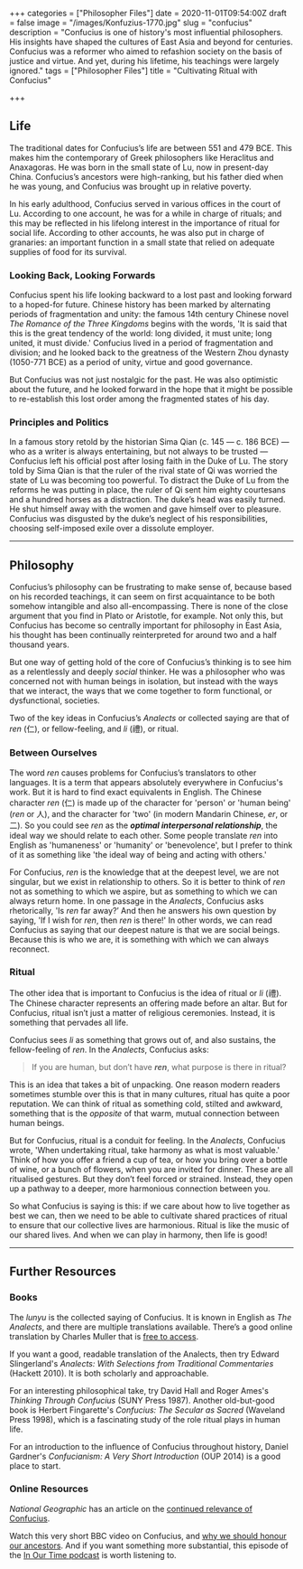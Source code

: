 +++
categories = ["Philosopher Files"]
date = 2020-11-01T09:54:00Z
draft = false
image = "/images/Konfuzius-1770.jpg"
slug = "confucius"
description = "Confucius is one of history's most influential philosophers. His insights have shaped the cultures of East Asia and beyond for centuries. Confucius was a reformer who aimed to refashion society on the basis of justice and virtue. And yet, during his lifetime, his teachings were largely ignored."
tags = ["Philosopher Files"]
title = "Cultivating Ritual with Confucius"

+++


## Life

The traditional dates for Confucius’s life are between 551 and 479 BCE. This makes him  the contemporary of Greek philosophers like Heraclitus and Anaxagoras. He was born in the small state of Lu, now  in present-day China. Confucius’s ancestors were high-ranking, but his father died when he was young, and Confucius was brought up in relative poverty.

In his early adulthood, Confucius served in various offices in the court of Lu. According to one account, he was for a while in charge of rituals; and this may be reflected in his lifelong interest in the importance of ritual for social life. According to other accounts, he was also put in charge of granaries: an important function in a small state that relied on adequate supplies of food for its survival.

### Looking Back, Looking Forwards

Confucius spent his life looking backward to a lost past and looking forward to a hoped-for future. Chinese history has been marked by alternating periods of fragmentation and unity: the famous 14th century Chinese novel _The Romance of the Three Kingdoms_ begins with the words, 'It is said that this is the great tendency of the world: long divided, it must unite; long united, it must divide.' Confucius lived in a period of fragmentation and division; and he looked back to the greatness of the Western Zhou dynasty (1050-771 BCE) as a period of unity, virtue and good governance.

But Confucius was not just nostalgic for the past. He was also optimistic about the future, and he looked forward in the hope that it might be possible to re-establish this lost order among the fragmented states of his day.

### Principles and Politics

In a famous story retold by the historian Sima Qian (c. 145 — c. 186 BCE) — who as a writer is always entertaining, but not always to be trusted — Confucius left his official post after losing faith in the Duke of Lu. The story told by Sima Qian is that the ruler of the rival state of Qi was worried the state of Lu was becoming too powerful. To distract the Duke of Lu from the reforms he was putting in place, the ruler of Qi sent him eighty courtesans and a hundred horses as a distraction. The duke’s head was easily turned. He shut himself away with the women and gave himself over to pleasure. Confucius was disgusted by the duke’s neglect of his responsibilities, choosing self-imposed exile over a dissolute employer.

---

## Philosophy

Confucius’s philosophy can be frustrating to make sense of, because based on his recorded teachings, it can seem on first acquaintance to be both somehow intangible and also all-encompassing. There is none of the close argument  that you find in Plato or Aristotle, for example. Not only this, but Confucius has become so centrally important for philosophy in East Asia, his thought has been continually reinterpreted for around two and a half thousand years.

But one way of getting hold of the core of Confucius’s thinking is to see him as a relentlessly and deeply _social_ thinker. He was a philosopher who was concerned not with human beings in isolation, but instead with the ways that we interact, the ways that we come together to form functional, or dysfunctional, societies.

Two of the key ideas in Confucius’s _Analects_ or collected saying are that of _ren_ (仁), or fellow-feeling, and _li_ (禮), or ritual.


### Between Ourselves

The word _ren_ causes problems for Confucius’s translators to other languages. It is a term that appears absolutely everywhere in Confucius's work. But it is hard to find exact equivalents in English. The Chinese character _ren_ (仁) is made up of the character for 'person' or 'human being' (_ren_ or 人), and the character for 'two' (in modern Mandarin Chinese, _er_, or 二). So you could see _ren_ as the **_optimal interpersonal relationship_**, the ideal way we should relate to each other. Some people translate _ren_ into English as 'humaneness' or 'humanity' or 'benevolence', but I prefer to think of it as something like 'the ideal way of being and acting with others.'

For Confucius, _ren_ is the knowledge that at the deepest level, we are not singular, but we exist in relationship to others. So it is better to think of _ren_ not as something to which we aspire, but as something to which we can always return home. In one passage in the _Analects_, Confucius asks rhetorically, 'Is _ren_ far away?’ And then he answers his own question by saying, 'If I wish for _ren_, then _ren_ is there!' In other words, we can read Confucius as saying that our deepest nature is that we are social beings. Because this is who we are, it is something with which we can always reconnect.

### Ritual

The other idea that is important to Confucius is the idea of ritual or _li_ (禮). The Chinese character represents an offering made before an altar. But for Confucius, ritual isn’t just a matter of religious ceremonies. Instead, it is something that pervades all life.

Confucius sees _li_ as something that grows out of, and also sustains, the fellow-feeling of _ren_. In the _Analects_, Confucius asks:

> If you are human, but don’t have _**ren**_, what purpose is there in ritual?

This is an idea that takes a bit of unpacking. One reason modern readers sometimes stumble over this is that in many cultures, ritual has quite a poor reputation. We can think of ritual as something cold, stilted and awkward, something that is the _opposite_ of that warm, mutual connection between human beings.

But for Confucius, ritual is a conduit for  feeling. In the _Analects_, Confucius wrote, 'When undertaking ritual, take harmony as what is most valuable.' Think of how you offer a friend a cup of tea, or how you bring over a bottle of wine, or a bunch of flowers, when you are invited for dinner. These are all ritualised gestures. But they don’t feel forced or strained. Instead, they open up a pathway to a deeper, more harmonious connection between you.

So what Confucius is saying is this: if we care about how to live together as best we can, then we need to be able to cultivate shared practices of ritual to ensure that our collective lives are harmonious. Ritual is like the music of our shared lives. And when we can play in harmony, then life is good!

---

## Further Resources

### Books

The _lunyu_ is the collected saying of Confucius. It is known in English as _The Analects_, and there are multiple translations available. There’s a good online translation by Charles Muller that is [free to access](http://www.acmuller.net/con-dao/analects.html).

If you want a good, readable translation of the Analects, then try Edward Slingerland's _Analects: With Selections from Traditional Commentaries_ (Hackett 2010). It is both scholarly and approachable.

For an interesting philosophical take, try David Hall and Roger Ames's _Thinking Through Confucius_ (SUNY Press 1987). Another old-but-good book is Herbert  Fingarette's _Confucius: The Secular as Sacred_ (Waveland Press 1998), which is a fascinating study of the role ritual plays in human life.

For an introduction to the influence of Confucius throughout history, Daniel Gardner's _Confucianism: A Very Short Introduction_ (OUP 2014) is a good place to start.

### Online Resources

_National Geographic_ has an article on the [continued relevance of Confucius](https://www.nationalgeographic.com/news/2015/03/150325-confucius-china-asia-philosophy-communist-party-ngbooktalk/).

Watch this very short BBC video on Confucius, and [why we should honour our ancestors](https://www.bbc.co.uk/programmes/p02xbx9q). And if you want something more substantial, this episode of the [In Our Time podcast](https://www.bbc.co.uk/programmes/p00547k8) is worth listening to.







